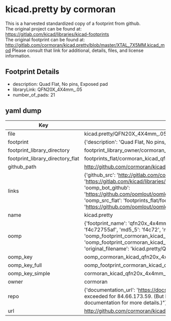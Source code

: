 # kicad.pretty by cormoran  
This is a harvested standardized copy of a footprint from github.  
The original project can be found at:  
https://gitlab.com/kicad/libraries/kicad-footprints  
The original footprint can be found at:
http://gitlab.com/cormoran/kicad.pretty/blob/master/XTAL_7X5MM.kicad_mod
Please consult that link for additional, details, files, and license information.  
## Footprint Details
* description: Quad Flat, No pins, Exposed pad  
* libraryLink: QFN20X_4X4mm_.05  
* number_of_pads: 21  
## yaml dump  
| Key | Value |  
| --- | --- |  
| file | kicad.pretty/QFN20X_4X4mm_.05.kicad_mod |  
| footprint | {'description': 'Quad Flat, No pins, Exposed pad', 'libraryLink': 'QFN20X_4X4mm_.05', 'number_of_pads': 21} |  
| footprint_library_directory | footprint_library_owner/cormoran_kicad.pretty |  
| footprint_library_directory_flat | footprints_flat/cormoran_kicad_qfn20x_4x4mm_05/working |  
| github_path | http://github.com/cormoran/kicad.pretty/blob/master/QFN20X_4X4mm_.05.kicad_mod |  
| links | {'github_src': 'http://gitlab.com/cormoran/kicad.pretty/blob/master/XTAL_7X5MM.kicad_mod', 'github_src_repo': 'https://gitlab.com/kicad/libraries/kicad-footprints', 'oomp_bot': 'footprints/cormoran_kicad_qfn20x_4x4mm_05/working', 'oomp_bot_github': 'https://github.com/oomlout/oomlout_oomp_footprint_bot/tree/main/footprints/cormoran_kicad_qfn20x_4x4mm_05/working', 'oomp_src_flat': 'footprints_flat/footprints_flat/cormoran_kicad_qfn20x_4x4mm_05/working', 'oomp_src_flat_github': 'https://github.com/oomlout/oomlout_oomp_footprint_src/tree/main/footprints_flat/cormoran_kicad_qfn20x_4x4mm_05/working'} |  
| name | kicad.pretty |  
| oomp | {'footprint_name': 'qfn20x_4x4mm_05', 'library_name': 'kicad', 'md5': 'f4c72755af8cfbcda07c0c3100e59dfe', 'md5_10': 'f4c72755af', 'md5_5': 'f4c72', 'md5_6': 'f4c727', 'oomp_key': 'oomp_cormoran_kicad_qfn20x_4x4mm_05', 'oomp_key_extra': 'oomp_footprint_cormoran_kicad_qfn20x_4x4mm_05', 'oomp_key_full': 'oomp_footprint_cormoran_kicad_qfn20x_4x4mm_05_f4c727', 'oomp_key_simple': 'cormoran_kicad_qfn20x_4x4mm_05', 'original_filename': 'kicad.pretty/QFN20X_4X4mm_.05.kicad_mod', 'owner_name': 'cormoran'} |  
| oomp_key | oomp_cormoran_kicad_qfn20x_4x4mm_05 |  
| oomp_key_full | oomp_footprint_cormoran_kicad_qfn20x_4x4mm_05 |  
| oomp_key_simple | cormoran_kicad_qfn20x_4x4mm_05 |  
| owner | cormoran |  
| repo | {'documentation_url': 'https://docs.github.com/rest/overview/resources-in-the-rest-api#rate-limiting', 'message': "API rate limit exceeded for 84.66.173.59. (But here's the good news: Authenticated requests get a higher rate limit. Check out the documentation for more details.)"} |  
| url | http://github.com/cormoran/kicad.pretty |  

